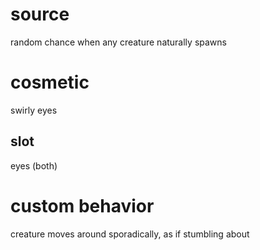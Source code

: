 # source
random chance when any creature naturally spawns
# cosmetic
swirly eyes
## slot
eyes (both)
# custom behavior
creature moves around sporadically, as if stumbling about